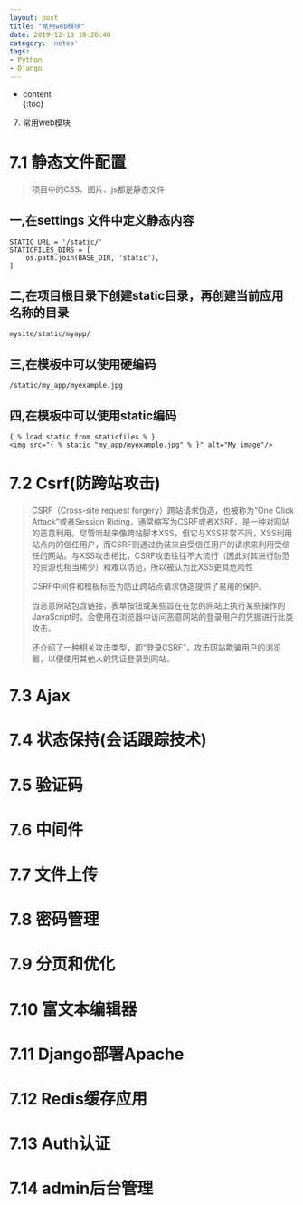 ```yaml
---    
layout: post    
title: "常用web模块"    
date: 2019-12-13 18:26:40    
category: 'notes'    
tags:    
- Python    
- Django    
---    
```

* content    
{:toc}    
    
7. 常用web模块















# 7.1 静态文件配置

> 项目中的CSS、图片、js都是静态文件

## 一,在settings 文件中定义静态内容

```
STATIC_URL = '/static/'
STATICFILES_DIRS = [
    os.path.join(BASE_DIR, 'static'),
]
```

## 二,在项目根目录下创建static目录，再创建当前应用名称的目录

```
mysite/static/myapp/
```

## 三,在模板中可以使用硬编码

```
/static/my_app/myexample.jpg
```

## 四,在模板中可以使用static编码

```
{ % load static from staticfiles % }
<img src="{ % static "my_app/myexample.jpg" % }" alt="My image"/>
```


# 7.2 Csrf(防跨站攻击)

> CSRF（Cross-site request forgery）跨站请求伪造，也被称为“One Click Attack”或者Session Riding，通常缩写为CSRF或者XSRF，是一种对网站的恶意利用。尽管听起来像跨站脚本XSS，但它与XSS非常不同，XSS利用站点内的信任用户，而CSRF则通过伪装来自受信任用户的请求来利用受信任的网站。与XSS攻击相比，CSRF攻击往往不大流行（因此对其进行防范的资源也相当稀少）和难以防范，所以被认为比XSS更具危险性
> 
> CSRF中间件和模板标签为防止跨站点请求伪造提供了易用的保护。
> 
> 当恶意网站包含链接，表单按钮或某些旨在在您的网站上执行某些操作的JavaScript时，会使用在浏览器中访问恶意网站的登录用户的凭据进行此类攻击。
> 
> 还介绍了一种相关攻击类型，即“登录CSRF”，攻击网站欺骗用户的浏览器，以便使用其他人的凭证登录到网站。






# 7.3 Ajax
# 7.4 状态保持(会话跟踪技术)
# 7.5 验证码
# 7.6 中间件
# 7.7 文件上传
# 7.8 密码管理
# 7.9 分页和优化
# 7.10 富文本编辑器
# 7.11 Django部署Apache
# 7.12 Redis缓存应用
# 7.13 Auth认证
# 7.14 admin后台管理



